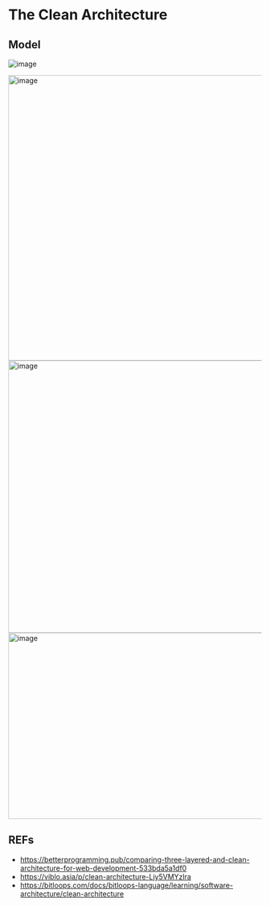 # The Clean Architecture

## Model 

 ![image](https://github.com/AdTekDev/SA/assets/18588011/de1dbdd3-d7f4-4068-8cda-6dbb5bdc7927)


<img width="772" height="567" alt="image" src="https://github.com/user-attachments/assets/16daa532-e083-4307-ad14-6dd9b22376ee" />

<img width="987" height="541" alt="image" src="https://github.com/user-attachments/assets/6cfe8e9a-a12d-4be7-a365-e5da3a32f77e" />

<img width="1008" height="370" alt="image" src="https://github.com/user-attachments/assets/adcd1197-73a9-4921-9f9f-ad988ccc9b72" />


## REFs
- https://betterprogramming.pub/comparing-three-layered-and-clean-architecture-for-web-development-533bda5a1df0
- https://viblo.asia/p/clean-architecture-Ljy5VMYzlra
- https://bitloops.com/docs/bitloops-language/learning/software-architecture/clean-architecture
